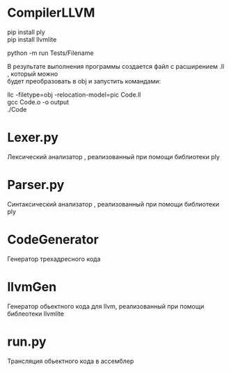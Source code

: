 # CompilerLLVM
pip install ply  
pip install llvmlite  

python -m run Tests/Filename 

В результате выполнения программы создается файл с расширением .ll , который можно  
будет преобразовать в obj и запустить командами:

llc -filetype=obj -relocation-model=pic Code.ll  
gcc Сode.o -o output  
./Code  

# Lexer.py
Лексический анализатор , реализованный при помощи библиотеки ply
# Parser.py
Синтаксический анализатор , реализованный при помощи библиотеки ply
# CodeGenerator
Генератор трехадресного кода 
# llvmGen
Генератор обьектного кода для llvm, реализованный при помощи библеотеки llvmlite
# run.py
Трансляция обьектного кода в ассемблер
